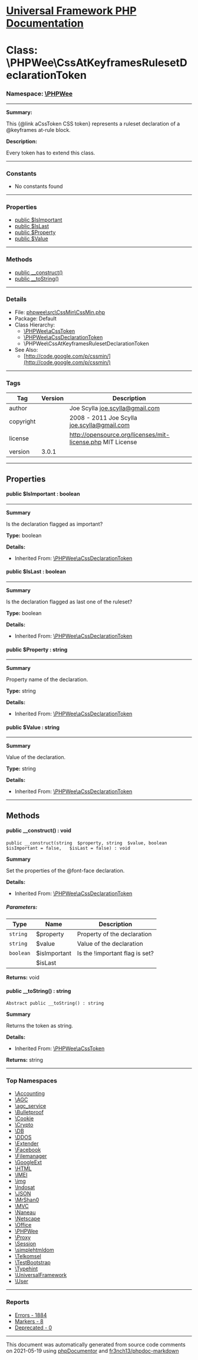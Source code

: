 # [Universal Framework PHP Documentation](../home.md)

# Class: \PHPWee\CssAtKeyframesRulesetDeclarationToken
### Namespace: [\PHPWee](../namespaces/PHPWee.md)
---
**Summary:**

This {@link aCssToken CSS token} represents a ruleset declaration of a @keyframes at-rule block.

**Description:**

Every token has to extend this class.

---
### Constants
* No constants found
---
### Properties
* [public $IsImportant](../classes/PHPWee.aCssDeclarationToken.md#property_IsImportant)
* [public $IsLast](../classes/PHPWee.aCssDeclarationToken.md#property_IsLast)
* [public $Property](../classes/PHPWee.aCssDeclarationToken.md#property_Property)
* [public $Value](../classes/PHPWee.aCssDeclarationToken.md#property_Value)
---
### Methods
* [public __construct()](../classes/PHPWee.aCssDeclarationToken.md#method___construct)
* [public __toString()](../classes/PHPWee.aCssToken.md#method___toString)
---
### Details
* File: [phpwee\src\CssMin\CssMin.php](../files/phpwee.src.CssMin.CssMin.md)
* Package: Default
* Class Hierarchy:  
  * [\PHPWee\aCssToken](../classes/PHPWee.aCssToken.md)
  * [\PHPWee\aCssDeclarationToken](../classes/PHPWee.aCssDeclarationToken.md)
  * \PHPWee\CssAtKeyframesRulesetDeclarationToken
* See Also:
  * [http://code.google.com/p/cssmin/](http://code.google.com/p/cssmin/)
---
### Tags
| Tag | Version | Description |
| --- | ------- | ----------- |
| author |  | Joe Scylla <joe.scylla@gmail.com> |
| copyright |  | 2008 - 2011 Joe Scylla <joe.scylla@gmail.com> |
| license |  | http://opensource.org/licenses/mit-license.php MIT License |
| version | 3.0.1 |  |
---
## Properties
<a name="property_IsImportant"></a>
#### public $IsImportant : boolean
---
**Summary**

Is the declaration flagged as important?

**Type:** boolean

**Details:**
* Inherited From: [\PHPWee\aCssDeclarationToken](../classes/PHPWee.aCssDeclarationToken.md)


<a name="property_IsLast"></a>
#### public $IsLast : boolean
---
**Summary**

Is the declaration flagged as last one of the ruleset?

**Type:** boolean

**Details:**
* Inherited From: [\PHPWee\aCssDeclarationToken](../classes/PHPWee.aCssDeclarationToken.md)


<a name="property_Property"></a>
#### public $Property : string
---
**Summary**

Property name of the declaration.

**Type:** string

**Details:**
* Inherited From: [\PHPWee\aCssDeclarationToken](../classes/PHPWee.aCssDeclarationToken.md)


<a name="property_Value"></a>
#### public $Value : string
---
**Summary**

Value of the declaration.

**Type:** string

**Details:**
* Inherited From: [\PHPWee\aCssDeclarationToken](../classes/PHPWee.aCssDeclarationToken.md)



---
## Methods
<a name="method___construct" class="anchor"></a>
#### public __construct() : void

```
public __construct(string  $property, string  $value, boolean  $isImportant = false,   $isLast = false) : void
```

**Summary**

Set the properties of the @font-face declaration.

**Details:**
* Inherited From: [\PHPWee\aCssDeclarationToken](../classes/PHPWee.aCssDeclarationToken.md)
##### Parameters:
| Type | Name | Description |
| ---- | ---- | ----------- |
| <code>string</code> | $property  | Property of the declaration |
| <code>string</code> | $value  | Value of the declaration |
| <code>boolean</code> | $isImportant  | Is the !important flag is set? |
| <code></code> | $isLast  |  |

**Returns:** void


<a name="method___toString" class="anchor"></a>
#### public __toString() : string

```
Abstract public __toString() : string
```

**Summary**

Returns the token as string.

**Details:**
* Inherited From: [\PHPWee\aCssToken](../classes/PHPWee.aCssToken.md)

**Returns:** string



---

### Top Namespaces

* [\Accounting](../namespaces/Accounting.md)
* [\AGC](../namespaces/AGC.md)
* [\agc_service](../namespaces/agc_service.md)
* [\Bulletproof](../namespaces/Bulletproof.md)
* [\Cookie](../namespaces/Cookie.md)
* [\Crypto](../namespaces/Crypto.md)
* [\DB](../namespaces/DB.md)
* [\DDOS](../namespaces/DDOS.md)
* [\Extender](../namespaces/Extender.md)
* [\Facebook](../namespaces/Facebook.md)
* [\Filemanager](../namespaces/Filemanager.md)
* [\GoogleExt](../namespaces/GoogleExt.md)
* [\HTML](../namespaces/HTML.md)
* [\IMEI](../namespaces/IMEI.md)
* [\img](../namespaces/img.md)
* [\Indosat](../namespaces/Indosat.md)
* [\JSON](../namespaces/JSON.md)
* [\MrShan0](../namespaces/MrShan0.md)
* [\MVC](../namespaces/MVC.md)
* [\Naneau](../namespaces/Naneau.md)
* [\Netscape](../namespaces/Netscape.md)
* [\Office](../namespaces/Office.md)
* [\PHPWee](../namespaces/PHPWee.md)
* [\Proxy](../namespaces/Proxy.md)
* [\Session](../namespaces/Session.md)
* [\simplehtmldom](../namespaces/simplehtmldom.md)
* [\Telkomsel](../namespaces/Telkomsel.md)
* [\TestBootstrap](../namespaces/TestBootstrap.md)
* [\Typehint](../namespaces/Typehint.md)
* [\UniversalFramework](../namespaces/UniversalFramework.md)
* [\User](../namespaces/User.md)

---

### Reports
* [Errors - 1884](../reports/errors.md)
* [Markers - 8](../reports/markers.md)
* [Deprecated - 0](../reports/deprecated.md)

---

This document was automatically generated from source code comments on 2021-05-19 using [phpDocumentor](http://www.phpdoc.org/) and [fr3nch13/phpdoc-markdown](https://github.com/fr3nch13/phpdoc-markdown)

